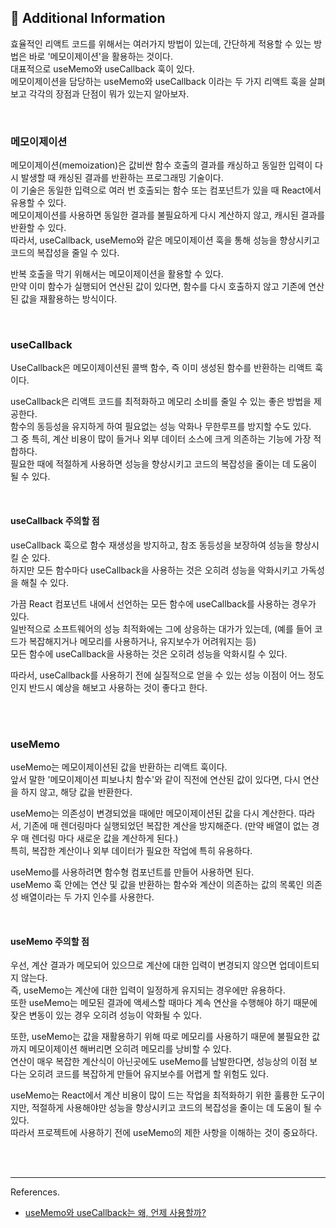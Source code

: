 ## 🧐 Additional Information

효율적인 리액트 코드를 위해서는 여러가지 방법이 있는데, 간단하게 적용할 수 있는 방법은 바로 '메모이제이션'을 활용하는 것이다. <br />
대표적으로 useMemo와 useCallback 훅이 있다. <br />
메모이제이션을 담당하는 useMemo와 useCallback 이라는 두 가지 리액트 훅을 살펴보고 각각의 장점과 단점이 뭐가 있는지 알아보자.

<br />

### 메모이제이션

메모이제이션(memoization)은 값비싼 함수 호출의 결과를 캐싱하고 동일한 입력이 다시 발생할 때 캐싱된 결과를 반환하는 프로그래밍 기술이다. <br />
이 기술은 동일한 입력으로 여러 번 호출되는 함수 또는 컴포넌트가 있을 때 React에서 유용할 수 있다. <br />
메모이제이션를 사용하면 동일한 결과를 불필요하게 다시 계산하지 않고, 캐시된 결과를 반환할 수 있다. <br />
따라서, useCallback, useMemo와 같은 메모이제이션 훅을 통해 성능을 향상시키고 코드의 복잡성을 줄일 수 있다.

반복 호출을 막기 위해서는 메모이제이션을 활용할 수 있다. <br />
만약 이미 함수가 실행되어 연산된 값이 있다면, 함수를 다시 호출하지 않고 기존에 연산된 값을 재활용하는 방식이다.

<br />

### useCallback

UseCallback은 메모이제이션된 콜백 함수, 즉 이미 생성된 함수를 반환하는 리액트 훅이다.

useCallback은 리액트 코드를 최적화하고 메모리 소비를 줄일 수 있는 좋은 방법을 제공한다. <br />
함수의 동등성을 유지하게 하여 필요없는 성능 악화나 무한루프를 방지할 수도 있다. <br />
그 중 특히, 계산 비용이 많이 들거나 외부 데이터 소스에 크게 의존하는 기능에 가장 적합하다. <br />
필요한 때에 적절하게 사용하면 성능을 향상시키고 코드의 복잡성을 줄이는 데 도움이 될 수 있다.

<br />

#### useCallback 주의할 점

useCallback 훅으로 함수 재생성을 방지하고, 참조 동등성을 보장하여 성능을 향상시킬 순 있다. <br />
하지만 모든 함수마다 useCallback을 사용하는 것은 오히려 성능을 악화시키고 가독성을 해칠 수 있다.

가끔 React 컴포넌트 내에서 선언하는 모든 함수에 useCallback를 사용하는 경우가 있다. <br />
일반적으로 소프트웨어의 성능 최적화에는 그에 상응하는 대가가 있는데, (예를 들어 코드가 복잡해지거나 메모리를 사용하거나, 유지보수가 어려워지는 등) <br />
모든 함수에 useCallback을 사용하는 것은 오히려 성능을 악화시킬 수 있다.

따라서, useCallback를 사용하기 전에 실질적으로 얻을 수 있는 성능 이점이 어느 정도인지 반드시 예상을 해보고 사용하는 것이 좋다고 한다.

<br />
<br />

### useMemo

useMemo는 메모이제이션된 값을 반환하는 리액트 훅이다. <br />
앞서 말한 '메모이제이션 피보나치 함수'와 같이 직전에 연산된 값이 있다면, 다시 연산을 하지 않고, 해당 값을 반환한다.

useMemo는 의존성이 변경되었을 때에만 메모이제이션된 값을 다시 계산한다.
따라서, 기존에 매 렌더링마다 실행되었던 복잡한 계산을 방지해준다. (만약 배열이 없는 경우 매 렌더링 마다 새로운 값을 계산하게 된다.) <br />
특히, 복잡한 계산이나 외부 데이터가 필요한 작업에 특히 유용하다.

useMemo를 사용하려면 함수형 컴포넌트를 만들어 사용하면 된다. <br />
useMemo 훅 안에는 연산 및 값을 반환하는 함수와 계산이 의존하는 값의 목록인 의존성 배열이라는 두 가지 인수를 사용한다.

<br />

#### useMemo 주의할 점

우선, 계산 결과가 메모되어 있으므로 계산에 대한 입력이 변경되지 않으면 업데이트되지 않는다. <br />
즉, useMemo는 계산에 대한 입력이 일정하게 유지되는 경우에만 유용하다. <br />
또한 useMemo는 메모된 결과에 액세스할 때마다 계속 연산을 수행해야 하기 때문에 잦은 변동이 있는 경우 오히려 성능이 악화될 수 있다.

또한, useMemo는 값을 재활용하기 위해 따로 메모리를 사용하기 때문에 불필요한 값까지 메모이제이션 해버리면 오히려 메모리를 낭비할 수 있다. <br />
연산이 매우 복잡한 계산식이 아닌곳에도 useMemo를 남발한다면, 성능상의 이점 보다는 오히려 코드를 복잡하게 만들어 유지보수를 어렵게 할 위험도 있다.

useMemo는 React에서 계산 비용이 많이 드는 작업을 최적화하기 위한 훌륭한 도구이지만, 적절하게 사용해야만 성능을 향상시키고 코드의 복잡성을 줄이는 데 도움이 될 수 있다. <br />
따라서 프로젝트에 사용하기 전에 useMemo의 제한 사항을 이해하는 것이 중요하다.

<br />
<br />
<hr />

References.

- [useMemo와 useCallback는 왜, 언제 사용할까?](https://velog.io/@khy226/useMemo%EC%99%80-useCallback-%ED%9B%91%EC%96%B4%EB%B3%B4%EA%B8%B0)
